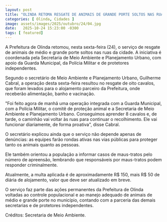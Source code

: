 ```yaml
---
layout: post
title: "OLINDA RETOMA RESGATE DE ANIMAIS DE GRANDE PORTE SOLTOS NAS RUAS"
categories: [ Olinda, Cidades ]
image: assets/images/2025/outubro/24/04.jpg
date:   2025-10-24 15:23:00 -0300
tags: [ featured]
---
```

A Prefeitura de Olinda retomou, nesta sexta-feira (24), o serviço de resgate de animais de médio e grande porte soltos nas ruas da cidade. A iniciativa é coordenada pela Secretaria de Meio Ambiente e Planejamento Urbano, com apoio da Guarda Municipal, da Polícia Militar e de protetores independentes.

Segundo o secretário de Meio Ambiente e Planejamento Urbano, Guilherme Cabral, a operação desta sexta-feira resultou no resgate de oito cavalos, que foram levados para o alojamento parceiro da Prefeitura, onde receberão alimentação, banho e vacinação.

 "Foi feito agora de manhã uma operação integrada com a Guarda Municipal, com a Polícia Militar, o comitê de proteção animal e a Secretaria de Meio Ambiente e Planejamento Urbano. Conseguimos aprender 8 cavalos e, de tarde, o caminhão vai voltar às ruas para continuar o recolhimento. Ele vai funcionar diariamente, de forma proativa", disse Cabral.

O secretário explicou ainda que o serviço não depende apenas de denúncias: as equipes farão rondas ativas nas vias públicas para proteger tanto os animais quanto as pessoas. 

Ele também orientou a população a informar casos de maus-tratos pelo número de apreensão, lembrando que responsáveis por maus-tratos podem responder criminalmente.

Atualmente, a multa aplicada é de aproximadamente R$ 150, mais R$ 50 de diária de alojamento, valor que deve ser atualizado em breve.

O serviço faz parte das ações permanentes da Prefeitura de Olinda voltadas ao controle populacional e ao manejo adequado de animais de médio e grande porte no município, contando com a parceria das demais secretarias e de protetores independentes.

Créditos: Secretaria de Meio Ambiente.